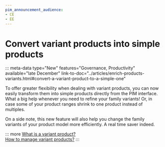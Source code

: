 ```yaml
---
pim_announcement_audience:
- CE
- EE
---
```


# Convert variant products into simple products
::: meta-data type="New" features="Governance, Productivity" available="late December" link-to-doc="../articles/enrich-products-variants.html#convert-a-variant-product-to-a-simple-one"

To offer greater flexibility when dealing with variant products, you can now easily transform them into simple products directly from the PIM interface. What a big help whenever you need to refine your family variants! Or, in case some of your product ranges shrink to one product instead of multiples.

On a side note, this new feature will also help you change the family variants of your product model more efficiently. A real time saver indeed. 

::: more
[What is a variant product?](../articles/what-about-products-variants.html#what-is-a-variant-product)  
[How to manage variant products?](../articles/enrich-products-variants.html)
:::
